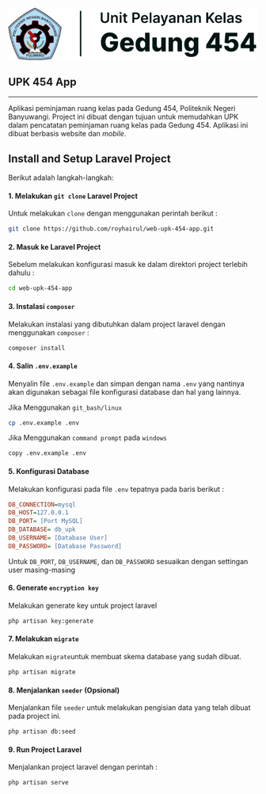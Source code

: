 ![Logo UPK Poliwangi](./public/logo-UPK.png)
##  UPK 454 App
---
 Aplikasi peminjaman ruang kelas pada Gedung 454, Politeknik Negeri Banyuwangi. Project ini dibuat dengan tujuan untuk memudahkan UPK dalam pencatatan peminjaman ruang kelas pada Gedung 454. Aplikasi ini dibuat berbasis website dan *mobile*.

## Install and Setup Laravel Project

Berikut adalah langkah-langkah:

#### 1. Melakukan `git clone` Laravel Project
Untuk melakukan `clone` dengan menggunakan perintah berikut :
```sh
git clone https://github.com/royhairul/web-upk-454-app.git
```

#### 2. Masuk ke Laravel Project
Sebelum melakukan konfigurasi masuk ke dalam direktori project terlebih dahulu :
```sh
cd web-upk-454-app
```

#### 3. Instalasi `composer`
Melakukan instalasi yang dibutuhkan dalam project laravel dengan menggunakan `composer` :
```sh
composer install
```

#### 4. Salin `.env.example`
Menyalin file `.env.example` dan simpan dengan nama `.env` yang nantinya akan digunakan sebagai file konfigurasi database dan hal yang lainnya.

Jika Menggunakan `git_bash/linux`
```sh
cp .env.example .env
```

Jika Menggunakan `command prompt` pada `windows`
```sh
copy .env.example .env
```

#### 5. Konfigurasi Database
Melakukan konfigurasi pada file `.env` tepatnya pada baris berikut :
```ini
DB_CONNECTION=mysql
DB_HOST=127.0.0.1
DB_PORT= [Port MySQL]
DB_DATABASE= db_upk
DB_USERNAME= [Database User]
DB_PASSWORD= [Database Password]
```
Untuk `DB_PORT`, `DB_USERNAME`, dan `DB_PASSWORD` sesuaikan dengan settingan user masing-masing

#### 6. Generate `encryption key`
Melakukan generate key untuk project laravel
```sh
php artisan key:generate
```

#### 7. Melakukan `migrate`
Melakukan `migrate`untuk membuat skema database yang sudah dibuat.
```sh
php artisan migrate
```

#### 8. Menjalankan `seeder` (Opsional)
Menjalankan file `seeder` untuk melakukan pengisian data yang telah dibuat pada project ini. 
```sh
php artisan db:seed
```

#### 9. Run Project Laravel
Menjalankan project laravel dengan perintah :
```sh
php artisan serve
```
